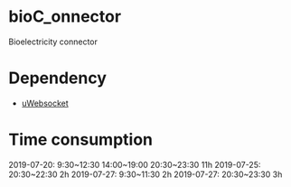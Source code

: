 # bioC_onnector
Bioelectricity connector

# Dependency
* [uWebsocket](https://github.com/uNetworking/uWebSockets)


# Time consumption

2019-07-20: 9:30~12:30 14:00~19:00 20:30~23:30 11h
2019-07-25:  20:30~22:30 2h
2019-07-27:  9:30~11:30 2h
2019-07-27:  20:30~23:30 3h